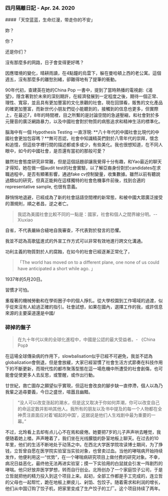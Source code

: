### 四月隔離日記 - Apr. 24. 2020

####「天空蓝蓝，生命烂漫，带走你的不安」

妳？

你？

还是你们？

沒有那麼多的网路，日子會变得更好嗎？

因應環境的變化，晴耕雨讀，在4點鐘的烏雲下，躲在曼哈頓上西的老公寓。這個週五，沒有那麼多的離愁別緒，卻難得地有了提筆的衝動。

90年代初，查建英在她的China Pop 一書中，提到了當時熱播的電視劇:《渴望》，隱含著對於未來的深刻期許，在經濟發展到一定程度之後，期待一個正常、理性、寬容，並且具有更加豐富的文化景觀的社會。現在回頭看，販售的文化產品的確更加豐富，而新世代小朋友們從小能聽到的，接觸到的信息也更多，但實際上，在最近7，8年的時間裡，目之所繫的是討論空間的急遽壓縮，和社會對於多元聲音的廣泛網路暴力，以及中國社會對於物質的病態追求和精神生活的標準化。

腦海中有一個 Hypothesis Testing 一直浮現: **八十年代的中國社會比現代的中國社會更加包容嗎？**無可否認，社會中知識精英們對於八零年代的崇拜，懷念和追憶，但這些字裡行間的描述都或多或少，有些美化。我也很想知道，在不同人眼中，如今的中國社會，是否還有當初的那般可愛？

雖然社會態度研究非常難，但是這個話題卻讓我覺得十分有趣，和Yao最近的聊天才得知，她在做一個audit test的社會實驗，以了解亞裔身份對於candidates在求職過程中，是否有顯著影響，通過fake cv控制變量，收集數據。雖然以前有聽說過類似的研究，但真正能夠在這樣獨特的社會危機事件前後，找到合適的representative sample, 也很有意義。

靜悄悄地退避，已經成為了新的社會話語空間裡的新常態，和被中國大眾廣泛接受的潛規則，順之者昌，逆之者亡。

> 我認為美國社會比較不同的一點是：國家，社會和個人之間界線分明。-- Xiuxiao

自省，不代表嚴絲合縫地自我審查，不代表對於發言的恐懼。

我並不認為高歌猛進式的外宣工作方式可以非常有效地進行跨文化溝通。

功利主義的物質對於人的腐蝕，在如今的社會已經逐漸正常化了，

> 「The world has moved on to a different plane, one none of us could have anticipated a short while ago. 」

1937年的5月20日。

習慣才可怕。

重複著的機械勞動和在學術圈子中的個人掙扎。從大學校園到工作場域的過渡，似乎從來沒有人給過正確的指引。社會試想，如果在國內，選擇工作的我，或許信息來源的主要渠道還是中國/

### 碎掉的盤子

> 在九十年代以來的全球化進程中，中國是公認的最大受益者。- 《China Pop》

在這場全球傳染病的作用下，slowbalisation似乎已經不可避免，我並不認為 globalization會倒退，但是會放緩，大家已經習慣了社會生活方式節奏在科技作用下的不斷更新，而現代性的都市聚落型態在這一場危機中所遭受的社會創傷，也可能會促使更多人去反思，或警醒，或作出行動。

廿世紀，救亡圖存之願望似乎實現，但這社會改良的腳步缺一直停滯，個人以為乃我輩之追尋要義，今日之盛世，喧囂且幽黯。


> “没人可以改变涨起的潮水，但是这又取决于你如何弄潮，你可以改变自己的命运定数并影响其他人。我所有的朋友以及书中提及的每一个人物都在全神贯注直面应对着‘崛起的中国’，这据说是他们人生戏剧中最为重要的一幕。”

 不过，北玲看上去却有点儿心不在焉和疲倦。她要把7岁的儿子声声哄去睡觉，我便随着她上楼。声声睡着了，我们坐在光线朦胧的卧室地板上聊天。在过去的10年里，他们的生活不断地处于动荡之中。在西北大学医学院攻读博士期间，为了挣钱，立哲曾自愿在医学院实验室当实验对象，也曾卖过血。当他的哮喘病开始持续发作，他便利用这一“优势”，在一个哮喘病研究项目上做付费的研究对象。不幸，病况日益恶化，最终他无法再进实验室；摸一下实验用的白鼠就会引发一阵剧烈的哮喘。他只好放弃医学梦想，转而自行创业。北玲创办了一个家庭饺子公司，于是立哲就把他的精力投入到这个项目上来。起初，全部工作都是手工完成的，连立哲的父母也一起帮忙，跪在地板上擀皮儿、剁馅、包饺子。随着需求和利润的增长，他们从中国订购了饺子机，把家里变成了生产饺子的工厂。这个项目持续了两年。
